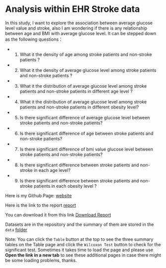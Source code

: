 # Analysis within EHR Stroke data

In this study, I want to explore the association between average glucose level value and stroke, also I am wondering if there is any relationship between age and BMI with average glucose level. It can be stepped down as the following questions：

- 1. What it the density of age among stroke patients and non-stroke patients ?
- 2. What it the density of average glucose level among stroke patients and non-stroke patients ?
- 3. What it the distribution of average glucose level among stroke patients and non-stroke patients in different age level ?
- 4. What it the distribution of average glucose level among stroke patients and non-stroke patients in different obesity level?
- 5. Is there significant difference of average glucose level between stroke patients and non-stroke patients?
- 6. Is there significant difference of age between stroke patients and non-stroke patients?
- 7. Is there significant difference of bmi value glucose level between stroke patients and non-stroke patients?
- 8. Is there significant difference between stroke patients and non-stroke in each age level?
- 9. Is there significant difference between stroke patients and non-stroke patients in each obesity level ?

Here is my Github Page: [website](https://margery0011.github.io/Analysis_Stroke_EHR_data/index.html)

Here is the link to the report [report](https://github.com/Margery0011/PM566-final-30/blob/main/Report.pdf)

You can download it from this link [Download Report](https://downgit.github.io/#/home?url=https://github.com/Margery0011/Analysis_Stroke_EHR_data/blob/main/Report.pdf)

Datasets are in the repository and the summary of them are stored in the `data` [folder](https://github.com/Margery0011/Analysis_Stroke_EHR_data/tree/main/data)

Note: You can click the `Table` button at the top to see the three summary tables on the Table page and click the `Wilcoxon Test` button to check for the significant test. Sometimes it takes time to load the page and please use **Open the link in a new tab** to see these additional pages in case there might be some loading problems, thanks.